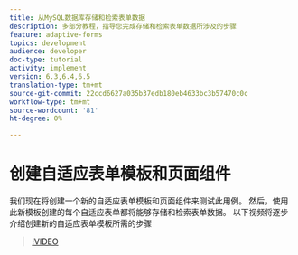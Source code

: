 ```yaml
---
title: 从MySQL数据库存储和检索表单数据
description: 多部分教程，指导您完成存储和检索表单数据所涉及的步骤
feature: adaptive-forms
topics: development
audience: developer
doc-type: tutorial
activity: implement
version: 6.3,6.4,6.5
translation-type: tm+mt
source-git-commit: 22ccd6627a035b37edb180eb4633bc3b57470c0c
workflow-type: tm+mt
source-wordcount: '81'
ht-degree: 0%

---
```


# 创建自适应表单模板和页面组件

我们现在将创建一个新的自适应表单模板和页面组件来测试此用例。 然后，使用此新模板创建的每个自适应表单都将能够存储和检索表单数据。
以下视频将逐步介绍创建新的自适应表单模板所需的步骤
>[!VIDEO](https://video.tv.adobe.com/v/27828?quality=9&learn=on)

